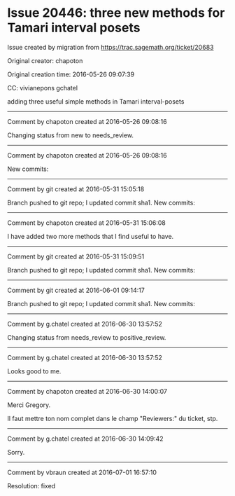 # Issue 20446: three new methods for Tamari interval posets

Issue created by migration from https://trac.sagemath.org/ticket/20683

Original creator: chapoton

Original creation time: 2016-05-26 09:07:39

CC:  vivianepons gchatel

adding three useful simple methods in Tamari interval-posets


---

Comment by chapoton created at 2016-05-26 09:08:16

Changing status from new to needs_review.


---

Comment by chapoton created at 2016-05-26 09:08:16

New commits:


---

Comment by git created at 2016-05-31 15:05:18

Branch pushed to git repo; I updated commit sha1. New commits:


---

Comment by chapoton created at 2016-05-31 15:06:08

I have added two more methods that I find useful to have.


---

Comment by git created at 2016-05-31 15:09:51

Branch pushed to git repo; I updated commit sha1. New commits:


---

Comment by git created at 2016-06-01 09:14:17

Branch pushed to git repo; I updated commit sha1. New commits:


---

Comment by g.chatel created at 2016-06-30 13:57:52

Changing status from needs_review to positive_review.


---

Comment by g.chatel created at 2016-06-30 13:57:52

Looks good to me.


---

Comment by chapoton created at 2016-06-30 14:00:07

Merci Gregory.

Il faut mettre ton nom complet dans le champ "Reviewers:" du ticket, stp.


---

Comment by g.chatel created at 2016-06-30 14:09:42

Sorry.


---

Comment by vbraun created at 2016-07-01 16:57:10

Resolution: fixed
